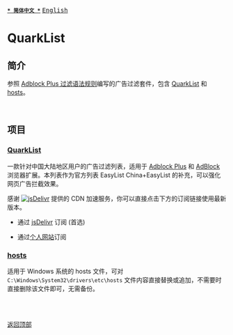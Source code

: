 [<kbd>**`* 简体中文 *`**</kbd>](https://github.com/francis-zhao/quarklist#readme "读我")
[<kbd>English</kbd>](https://github.com/francis-zhao/quarklist/blob/master/README.en.md "Readme")

# QuarkList

## 简介

参照 [Adblock Plus 过滤语法规则](https://help.eyeo.com/adblockplus/how-to-write-filters "如何编写过滤")编写的广告过滤套件，包含 [QuarkList](#quarklist-1) 和 [hosts](#hosts)。

<br>

## 项目

### [QuarkList](https://github.com/francis-zhao/quarklist/blob/master/dist/quarklist.txt)

一款针对中国大陆地区用户的广告过滤列表，适用于 [Adblock Plus](https://adblockplus.org/ "Adblock Plus") 和 [AdBlock](https://getadblock.com/ "AdBlock") 浏览器扩展。本列表作为官方列表 EasyList China+EasyList 的补充，可以强化网页广告拦截效果。

感谢 [![jsDelivr](https://data.jsdelivr.com/v1/package/gh/francis-zhao/quarklist/badge)](https://www.jsdelivr.com/package/gh/francis-zhao/quarklist "jsDelivr - A free, fast, and reliable CDN for open source") 提供的 CDN 加速服务，你可以直接点击下方的订阅链接使用最新版本。

- 通过 [jsDelivr](https://subscribe.adblockplus.org?location=https%3A%2F%2Fcdn.jsdelivr.net%2Fgh%2Ffrancis-zhao%2Fquarklist%2Fdist%2Fquarklist.txt&title=QuarkList) 订阅 (首选)

- 通过[个人网站](https://subscribe.adblockplus.org?location=https%3A%2F%2Fn2o.io%2Flab%2Fquarklist%2Fdist%2Fquarklist.txt&title=QuarkList)订阅

### [hosts](https://github.com/francis-zhao/quarklist/blob/master/dist/hosts)

适用于 Windows 系统的 hosts 文件，可对 `C:\Windows\System32\drivers\etc\hosts` 文件内容直接替换或追加，不需要时直接删除该文件即可，无需备份。

<br>
<br>

[<kbd>返回顶部</kbd>](# "返回顶部")
